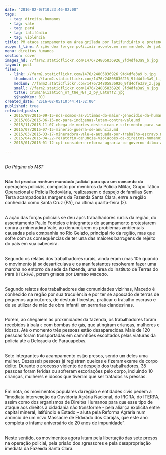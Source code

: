 ```yaml
---
date: "2016-02-05T10:33:46-02:00"
tags:
  - tag: direitos-humanos
  - tag: vale
  - tag: pará
  - tag: latifúndio
  - tag: violência
title: PM ataca acampamento em área grilada por latifundiário e pretendida pela Vale
support_line: A ação das forças policiais aconteceu sem mandado de judicial. Os trabalhadores rurais temem um novo Massacre de Eldorado dos Carajás.
menu: direitos humanos
section: cover
images_hd: //farm2.staticflickr.com/1476/24805836926_9fd4dfe3a9_b.jpg
layout: post
files:
  - link: //farm2.staticflickr.com/1476/24805836926_9fd4dfe3a9_b.jpg
    thumbnail: //farm2.staticflickr.com/1476/24805836926_9fd4dfe3a9_t.jpg
    medium: //farm2.staticflickr.com/1476/24805836926_9fd4dfe3a9_z.jpg
    small: //farm2.staticflickr.com/1476/24805836926_9fd4dfe3a9_n.jpg
    title: Criminalization_of_the_MST_2_by_Latuff2.jpg
    $$hashKey: 0OJ
created_date: "2016-02-05T10:44:41-02:00"
published: true
releated_posts:
  - 2015/09/2015-09-15-nos-somos-as-vitimas-do-maior-genocidio-da-humanidade-denuncia-militante-indigena.md
  - 2015/06/2015-06-15-no-para-indigenas-lutam-contra-vale.md
  - 2015/11/2015-11-07-chega-de-mortes-destruicao-e-sofrimento-para-saciar-a-voracidade-da-mineracao.md
  - 2015/07/2015-07-15-minerio-guerra-se-anuncia.md
  - 2015/03/2015-03-17-mineradora-vale-e-autuada-por-trabalho-escravo.md
  - 2015/04/2015-04-22-relatorio-denuncia-violacoes-de-direitos-humanos-e-ambientais-pela-vale.md
  - 2015/01/2015-01-12-cpt-considera-reforma-agraria-do-governo-dilma-a-pior-dos-ultimos-20-anos.md

---
```

<p><br />
<em>Da P&aacute;gina do MST</em></p>

<p><br />
N&atilde;o foi preciso nenhum mandado judicial para que um comando de opera&ccedil;&otilde;es policiais, composto por membros da Pol&iacute;cia Militar, Grupo T&aacute;tico Operacional e Pol&iacute;cia Rodovi&aacute;ria, realizassem o despejo de fam&iacute;lias Sem Terra acampados &agrave;s margens da Fazenda Santa Clara, entre a regi&atilde;o conhecida como Santa Cruz (PA), na &uacute;ltima quarta-feira (3).</p>

<p><br />
A a&ccedil;&atilde;o das for&ccedil;as policiais se deu ap&oacute;s trabalhadores rurais da regi&atilde;o, do assentamento Paulo Fonteles e integrantes do acampamento protestarem contra a mineradora Vale, ao denunciarem os problemas ambientais causadas pela companhia no Rio Gelado, principal rio da regi&atilde;o, mas que sofre com as consequ&ecirc;ncias de ter uma das maiores barragens de rejeito do pa&iacute;s em sua cabeceira.</p>

<p><br />
Segundo os relatos dos trabalhadores rurais, ainda eram umas 10h quando o movimento j&aacute; se desarticulava e os manifestantes resolveram fazer uma marcha no entorno da sede da fazenda, uma &aacute;rea do Instituto de Terras do Par&aacute; (ITERPA), por&eacute;m grilada por Dami&atilde;o Macedo.</p>

<p><br />
Segundo relatos dos trabalhadores das comunidades vizinhas, Macedo &eacute; conhecido na regi&atilde;o por sua trucul&ecirc;ncia e por ter se apossado de terras de pequenos agricultores, de destruir florestas, praticar o trabalho escravo e de se utilizar de m&atilde;o de obra infantil em serrarias clandestinas.</p>

<p><br />
Por&eacute;m, ao chegarem &agrave;s proximidades da fazenda, os trabalhadores foram recebidos &agrave; bala e com bombas de g&aacute;s, que atingiram crian&ccedil;as, mulheres e idosos. At&eacute; o momento tr&ecirc;s pessoas est&atilde;o desaparecidas. Mais de 120 pessoas foram transportadas em caminh&otilde;es escoltados pelas viaturas da policia at&eacute; a Delegacia de Parauapebas.</p>

<p><br />
Sete integrantes do acampamento est&atilde;o presos, sendo um deles uma mulher. Dezesseis pessoas j&aacute; registram queixas e fizeram exame de corpo delito. Durante o processo violento de despejo dos trabalhadores, 35 pessoas foram feridas ou sofreram escoria&ccedil;&otilde;es pelo corpo, incluindo 10 crian&ccedil;as, mulheres e idosos que tiveram que ser tratados as pressas.</p>

<p><br />
Em nota, os movimentos populares da regi&atilde;o e entidades civis pedem a &ldquo;imediata interven&ccedil;&atilde;o da Ouvidoria Agr&aacute;ria Nacional, do INCRA, do ITERPA, assim como dos organismos de Direitos Humanos para que esse tipo de ataque aos direitos &agrave; cidadania n&atilde;o transforme - pela alian&ccedil;a explicita entre capital mineral, latif&uacute;ndio e Estado &ndash; a luta pela Reforma Agr&aacute;ria num an&uacute;ncio de um novo Massacre de Eldorado dos Caraj&aacute;s, que este ano completa o infame anivers&aacute;rio de 20 anos de impunidade&rdquo;.</p>

<p><br />
Neste sentido, os movimentos agora lutam pela liberta&ccedil;&atilde;o das sete presos na opera&ccedil;&atilde;o policial, pela pris&atilde;o dos agressores e pela desapropria&ccedil;&atilde;o imediata da Fazenda Santa Clara.</p>
